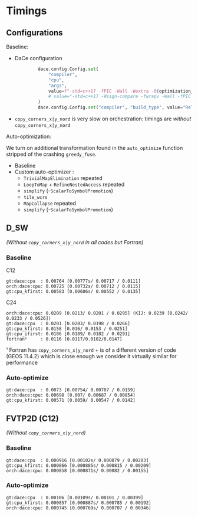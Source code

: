 # Timings

## Configurations

Baseline:

- DaCe configuration

```python
            dace.config.Config.set(
                "compiler",
                "cpu",
                "args",
                value=f"-std=c++17 -fPIC -Wall -Wextra -O{optimization_level} -march=native -g",
                # value="-std=c++17 -Wsign-compare -fwrapv -Wall -fPIC -ftemplate-depth=1024 -fsigned-char -O3",
            )
            dace.config.Config.set("compiler", "build_type", value="Release")
```

- `copy_corners_x|y_nord` is very slow on orchestration: timings are _without_ `copy_corners_x|y_nord`

Auto-optimization:

We turn on additional transformation found in the `auto_optimize` function stripped of the crashing `greedy_fuse`.

- Baseline
- Custom auto-optimizer :
    - `TrivialMapElimination` repeated
    - `LoopToMap` + `RefineNestedAccess` repeated
    - `simplify` (-`ScalarToSymbolPromotion`)
    - `tile_wcrs`
    - `MapCollapse` repeated
    - `simplify` (-`ScalarToSymbolPromotion`)

## D_SW

_(Without `copy_corners_x|y_nord` in all codes but Fortran)_

### Baseline

C12

```text
gt:dace:cpu  : 0.00764 [0.00777s/ 0.00717 / 0.0111]
orch:dace:cpu: 0.00725 [0.00732s/ 0.00712 / 0.0115]
gt:cpu_kfirst: 0.00583 [0.00606s/ 0.00552 / 0.0135]
```

C24

```text
orch:dace:cpu: 0.0209 [0.0213/ 0.0201 / 0.0295] (KIJ: 0.0239 [0.0242/ 0.0233 / 0.0526])
gt:dace:cpu  : 0.0201 [0.0203/ 0.0198 / 0.0266] 
gt:cpu_kfirst: 0.0158 [0.016/ 0.0153 / 0.0251]
gt:cpu_ifirst: 0.0186 [0.0189/ 0.0182 / 0.0291]
fortran¹     : 0.0116 [0.0117/0.0102/0.0147]
```

¹ Fortran has `copy_corners_x|y_nord` + is of a different version of code (GEOS 11.4.2) which is close enough we consider it virtually similar for performance

### Auto-optimize

```text
gt:dace:cpu  : 0.0073 [0.00754/ 0.00707 / 0.0159]
orch:dace:cpu: 0.00698 [0.007/ 0.00687 / 0.00854]
gt:cpu_kfirst: 0.00571 [0.0059/ 0.00547 / 0.0142]
```

## FVTP2D (C12)

_(Without `copy_corners_x|y_nord`)_

### Baseline

```text
gt:dace:cpu  : 0.000916 [0.00102s/ 0.000879 / 0.00203]
gt:cpu_kfirst: 0.000866 [0.000885s/ 0.000815 / 0.00209]
orch:dace:cpu: 0.000858 [0.000871s/ 0.00082 / 0.00155]
```

### Auto-optimize

```text
gt:dace:cpu  : 0.00106 [0.00109s/ 0.00101 / 0.00399]
gt:cpu_kfirst: 0.000857 [0.000887s/ 0.000785 / 0.00192]
orch:dace:cpu: 0.000745 [0.000769s/ 0.000707 / 0.00346]
```
